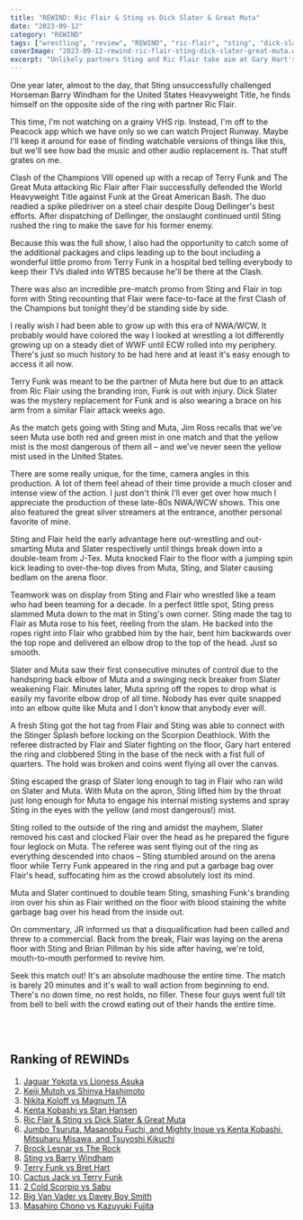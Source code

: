 ```yaml
---
title: "REWIND: Ric Flair & Sting vs Dick Slater & Great Muta"
date: "2023-09-12"
category: "REWIND"
tags: ["wrestling", "review", "REWIND", "ric-flair", "sting", "dick-slater", "great-muta", "nwa"]
coverImage: "2023-09-12-rewind-ric-flair-sting-dick-slater-great-muta.webp"
excerpt: "Unlikely partners Sting and Ric Flair take aim at Gary Hart's J-Tex Corporation consisting of Terry Funk and The Great Muta at Clash of the Champions VIII: Fall Brawl."
---
```


One year later, almost to the day, that Sting unsuccessfully challenged Horseman Barry Windham for the United States Heavyweight Title, he finds himself on the opposite side of the ring with partner Ric Flair.

This time, I'm not watching on a grainy VHS rip. Instead, I'm off to the Peacock app which we have only so we can watch Project Runway. Maybe I'll keep it around for ease of finding watchable versions of things like this, but we'll see how bad the music and other audio replacement is. That stuff grates on me.

Clash of the Champions VIII opened up with a recap of Terry Funk and The Great Muta attacking Ric Flair after Flair successfully defended the World Heavyweight Title against Funk at the Great American Bash. The duo readied a spike piledriver on a steel chair despite Doug Dellinger's best efforts. After dispatching of Dellinger, the onslaught continued until Sting rushed the ring to make the save for his former enemy.

Because this was the full show, I also had the opportunity to catch some of the additional packages and clips leading up to the bout including a wonderful little promo from Terry Funk in a hospital bed telling everybody to keep their TVs dialed into WTBS because he'll be there at the Clash.

There was also an incredible pre-match promo from Sting and Flair in top form with Sting recounting that Flair were face-to-face at the first Clash of the Champions but tonight they'd be standing side by side.

I really wish I had been able to grow up with this era of NWA/WCW. It probably would have colored the way I looked at wrestling a lot differently growing up on a steady diet of WWF until ECW rolled into my periphery. There's just so much history to be had here and at least it's easy enough to access it all now.

Terry Funk was meant to be the partner of Muta here but due to an attack from Ric Flair using the branding iron, Funk is out with injury. Dick Slater was the mystery replacement for Funk and is also wearing a brace on his arm from a similar Flair attack weeks ago.

As the match gets going with Sting and Muta, Jim Ross recalls that we've seen Muta use both red and green mist in one match and that the yellow mist is the most dangerous of them all – and we've never seen the yellow mist used in the United States.

There are some really unique, for the time, camera angles in this production. A lot of them feel ahead of their time provide a much closer and intense view of the action. I just don't think I'll ever get over how much I appreciate the production of these late-80s NWA/WCW shows. This one also featured the great silver streamers at the entrance, another personal favorite of mine.

Sting and Flair held the early advantage here out-wrestling and out-smarting Muta and Slater respectively until things break down into a double-team from J-Tex. Muta knocked Flair to the floor with a jumping spin kick leading to over-the-top dives from Muta, Sting, and Slater causing bedlam on the arena floor.

Teamwork was on display from Sting and Flair who wrestled like a team who had been teaming for a decade. In a perfect little spot, Sting press slammed Muta down to the mat in Sting's own corner. Sting made the tag to Flair as Muta rose to his feet, reeling from the slam. He backed into the ropes right into Flair who grabbed him by the hair, bent him backwards over the top rope and delivered an elbow drop to the top of the head. Just so smooth.

Slater and Muta saw their first consecutive minutes of control due to the handspring back elbow of Muta and a swinging neck breaker from Slater weakening Flair. Minutes later, Muta spring off the ropes to drop what is easily my favorite elbow drop of all time. Nobody has ever quite snapped into an elbow quite like Muta and I don't know that anybody ever will.

A fresh Sting got the hot tag from Flair and Sting was able to connect with the Stinger Splash before locking on the Scorpion Deathlock. With the referee distracted by Flair and Slater fighting on the floor, Gary hart entered the ring and clobbered Sting in the base of the neck with a fist full of quarters. The hold was broken and coins went flying all over the canvas.

Sting escaped the grasp of Slater long enough to tag in Flair who ran wild on Slater and Muta. With Muta on the apron, Sting lifted him by the throat just long enough for Muta to engage his internal misting systems and spray Sting in the eyes with the yellow (and most dangerous!) mist.

Sting rolled to the outside of the ring and amidst the mayhem, Slater removed his cast and clocked Flair over the head as he prepared the figure four leglock on Muta. The referee was sent flying out of the ring as everything descended into chaos – Sting stumbled around on the arena floor while Terry Funk appeared in the ring and put a garbage bag over Flair's head, suffocating him as the crowd absolutely lost its mind.

Muta and Slater continued to double team Sting, smashing Funk's branding iron over his shin as Flair writhed on the floor with blood staining the white garbage bag over his head from the inside out.

On commentary, JR informed us that a disqualification had been called and threw to a commercial. Back from the break, Flair was laying on the arena floor with Sting and Brian Pillman by his side after having, we're told, mouth-to-mouth performed to revive him.

Seek this match out! It's an absolute madhouse the entire time. The match is barely 20 minutes and it's wall to wall action from beginning to end. There's no down time, no rest holds, no filler. These four guys went full tilt from bell to bell with the crowd eating out of their hands the entire time.

<br /><br />

## Ranking of REWINDs

1. [Jaguar Yokota vs Lioness Asuka](2023-08-22-rewind-jaguar-yokota-lioness-asuka)
1. [Keiji Mutoh vs Shinya Hashimoto](2023-08-20-a-week-in-wrestling)
1. [Nikita Koloff vs Magnum TA](2023-08-20-a-week-in-wrestling)
1. [Kenta Kobashi vs Stan Hansen](2023-09-05-kenta-kobashi-stan-hansen-ajpw-triple-crown-title)
1. [Ric Flair & Sting vs Dick Slater & Great Muta](2023-09-12-rewind-ric-flair-sting-dick-slater-great-muta)
1. [Jumbo Tsuruta, Masanobu Fuchi, and Mighty Inoue vs Kenta Kobashi, Mitsuharu Misawa, and Tsuyoshi Kikuchi](2023-08-21-rewind-ajpw-summer-action-series-ii)
1. [Brock Lesnar vs The Rock](2023-08-25-rewind-summerslam-2002)
1. [Sting vs Barry Windham](2023-09-07-sting-barry-windham-clash-of-the-champions-fall-brawl)
1. [Terry Funk vs Bret Hart](2023-09-11-rewind-terry-funk-bret-hart-50-years-of-funk)
1. [Cactus Jack vs Terry Funk](2023-08-20-rewind-kawasaki-dream)
1. [2 Cold Scorpio vs Sabu](2023-08-20-a-week-in-wrestling)
1. [Big Van Vader vs Davey Boy Smith](2023-08-20-a-week-in-wrestling)
1. [Masahiro Chono vs Kazuyuki Fujita](2023-08-20-a-week-in-wrestling)